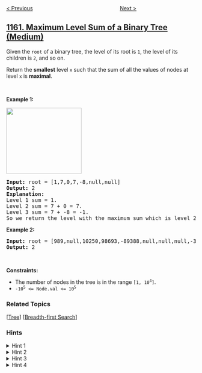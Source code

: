 <!--|This file generated by command(leetcode description); DO NOT EDIT.    |-->
<!--+----------------------------------------------------------------------+-->
<!--|@author    openset <openset.wang@gmail.com>                           |-->
<!--|@link      https://github.com/openset                                 |-->
<!--|@home      https://github.com/openset/leetcode                        |-->
<!--+----------------------------------------------------------------------+-->

[< Previous](../find-words-that-can-be-formed-by-characters "Find Words That Can Be Formed by Characters")
　　　　　　　　　　　　　　　　
[Next >](../as-far-from-land-as-possible "As Far from Land as Possible")

## [1161. Maximum Level Sum of a Binary Tree (Medium)](https://leetcode.com/problems/maximum-level-sum-of-a-binary-tree "最大层内元素和")

<p>Given the <code>root</code> of a binary tree, the level of its root is <code>1</code>, the level of its children is <code>2</code>, and so on.</p>

<p>Return the <strong>smallest</strong> level <code>x</code> such that the sum of all the values of nodes at level <code>x</code> is <strong>maximal</strong>.</p>

<p>&nbsp;</p>
<p><strong>Example 1:</strong></p>
<img alt="" src="https://assets.leetcode.com/uploads/2019/05/03/capture.JPG" style="width: 200px; height: 175px;" />
<pre>
<strong>Input:</strong> root = [1,7,0,7,-8,null,null]
<strong>Output:</strong> 2
<strong>Explanation: </strong>
Level 1 sum = 1.
Level 2 sum = 7 + 0 = 7.
Level 3 sum = 7 + -8 = -1.
So we return the level with the maximum sum which is level 2.
</pre>

<p><strong>Example 2:</strong></p>

<pre>
<strong>Input:</strong> root = [989,null,10250,98693,-89388,null,null,null,-32127]
<strong>Output:</strong> 2
</pre>

<p>&nbsp;</p>
<p><strong>Constraints:</strong></p>

<ul>
	<li>The number of nodes in the tree is in the range <code>[1, 10<sup>4</sup>]</code>.</li>
	<li><code>-10<sup>5</sup> &lt;= Node.val &lt;= 10<sup>5</sup></code></li>
</ul>

### Related Topics
  [[Tree](../../tag/tree/README.md)]
  [[Breadth-first Search](../../tag/breadth-first-search/README.md)]

### Hints
<details>
<summary>Hint 1</summary>
Calculate the sum for each level then find the level with the maximum sum.
</details>

<details>
<summary>Hint 2</summary>
How can you traverse the tree ?
</details>

<details>
<summary>Hint 3</summary>
How can you sum up the values for every level ?
</details>

<details>
<summary>Hint 4</summary>
Use DFS or BFS to traverse the tree keeping the level of each node, and sum up those values with a map or a frequency array.
</details>

